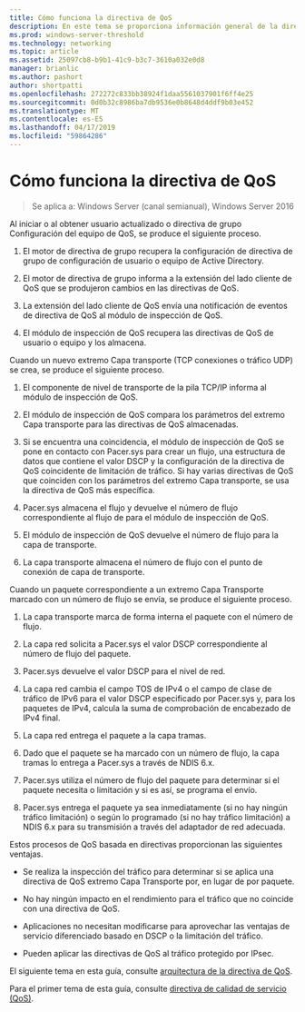 ```yaml
---
title: Cómo funciona la directiva de QoS
description: En este tema se proporciona información general de la directiva de calidad de servicio (QoS), que le permite usar la directiva de grupo para establecer prioridades de ancho de banda de tráfico de red de determinadas aplicaciones y servicios en Windows Server 2016.
ms.prod: windows-server-threshold
ms.technology: networking
ms.topic: article
ms.assetid: 25097cb8-b9b1-41c9-b3c7-3610a032e0d8
manager: brianlic
ms.author: pashort
author: shortpatti
ms.openlocfilehash: 272272c833bb38924f1daa5561037901f6ff4e25
ms.sourcegitcommit: 0d0b32c8986ba7db9536e0b8648d4ddf9b03e452
ms.translationtype: MT
ms.contentlocale: es-ES
ms.lasthandoff: 04/17/2019
ms.locfileid: "59864286"
---
```

# <a name="how-qos-policy-works"></a>Cómo funciona la directiva de QoS

>Se aplica a: Windows Server (canal semianual), Windows Server 2016

Al iniciar o al obtener usuario actualizado o directiva de grupo Configuración del equipo de QoS, se produce el siguiente proceso.

1. El motor de directiva de grupo recupera la configuración de directiva de grupo de configuración de usuario o equipo de Active Directory.

2. El motor de directiva de grupo informa a la extensión del lado cliente de QoS que se produjeron cambios en las directivas de QoS.

3. La extensión del lado cliente de QoS envía una notificación de eventos de directiva de QoS al módulo de inspección de QoS.

4. El módulo de inspección de QoS recupera las directivas de QoS de usuario o equipo y los almacena.

Cuando un nuevo extremo Capa transporte \(TCP conexiones o tráfico UDP\) se crea, se produce el siguiente proceso.

1. El componente de nivel de transporte de la pila TCP/IP informa al módulo de inspección de QoS.

2. El módulo de inspección de QoS compara los parámetros del extremo Capa transporte para las directivas de QoS almacenadas.

3. Si se encuentra una coincidencia, el módulo de inspección de QoS se pone en contacto con Pacer.sys para crear un flujo, una estructura de datos que contiene el valor DSCP y la configuración de la directiva de QoS coincidente de limitación de tráfico. Si hay varias directivas de QoS que coinciden con los parámetros del extremo Capa transporte, se usa la directiva de QoS más específica.

4. Pacer.sys almacena el flujo y devuelve el número de flujo correspondiente al flujo de para el módulo de inspección de QoS.

5. El módulo de inspección de QoS devuelve el número de flujo para la capa de transporte.

6. La capa transporte almacena el número de flujo con el punto de conexión de capa de transporte.

Cuando un paquete correspondiente a un extremo Capa Transporte marcado con un número de flujo se envía, se produce el siguiente proceso.

1. La capa transporte marca de forma interna el paquete con el número de flujo.

2. La capa red solicita a Pacer.sys el valor DSCP correspondiente al número de flujo del paquete.

3. Pacer.sys devuelve el valor DSCP para el nivel de red.

4. La capa red cambia el campo TOS de IPv4 o el campo de clase de tráfico de IPv6 para el valor DSCP especificado por Pacer.sys y, para los paquetes de IPv4, calcula la suma de comprobación de encabezado de IPv4 final.

5. La capa red entrega el paquete a la capa tramas.

6. Dado que el paquete se ha marcado con un número de flujo, la capa tramas lo entrega a Pacer.sys a través de NDIS 6.x.

7. Pacer.sys utiliza el número de flujo del paquete para determinar si el paquete necesita o limitación y si es así, se programa el envío.

8. Pacer.sys entrega el paquete ya sea inmediatamente \(si no hay ningún tráfico limitación\) o según lo programado \(si no hay tráfico limitación\) a NDIS 6.x para su transmisión a través del adaptador de red adecuada.

Estos procesos de QoS basada en directivas proporcionan las siguientes ventajas.

- Se realiza la inspección del tráfico para determinar si se aplica una directiva de QoS extremo Capa Transporte por, en lugar de por paquete.

- No hay ningún impacto en el rendimiento para el tráfico que no coincide con una directiva de QoS.

- Aplicaciones no necesitan modificarse para aprovechar las ventajas de servicio diferenciado basado en DSCP o la limitación del tráfico.

- Pueden aplicar las directivas de QoS al tráfico protegido por IPsec.

El siguiente tema en esta guía, consulte [arquitectura de la directiva de QoS](qos-policy-architecture.md).

Para el primer tema de esta guía, consulte [directiva de calidad de servicio (QoS)](qos-policy-top.md).
